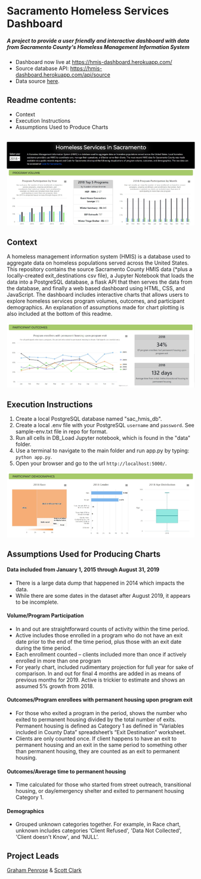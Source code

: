 # Sacramento Homeless Services Dashboard

##### A project to provide a user friendly and interactive dashboard with data from Sacramento County's Homeless Management Information System

* Dashboard now live at https://hmis-dashboard.herokuapp.com/
* Source database API: https://hmis-dashboard.herokuapp.com/api/source 
* Data source [here](https://github.com/code4sac/sacramento-county-homeless-hmis-data/tree/master/data).

## Readme contents:
* Context
* Execution Instructions
* Assumptions Used to Produce Charts  <br /><br />
 
![top_of_dash](images/HMIS_dash_top.JPG)

## Context

A homeless management information system (HMIS) is a database used to aggregate data on homeless populations served across the United States. This repository contains the source Sacramento County HMIS data (\*plus a locally-created exit_destinations csv file), a Jupyter Notebook that loads the data into a PostgreSQL database, a flask API that then serves the data from the database, and finally a web based dashboard using HTML, CSS, and JavaScript. The dashboard includes interactive charts that allows users to explore homeless services program volumes, outcomes, and participant demographics. An explanation of assumptions made for chart plotting is also included at the bottom of this readme.  <br /><br />
![mid_dash](images/HMIS_dash_middle.JPG)


## Execution Instructions

1. Create a local PostgreSQL database named "sac_hmis_db".
2. Create a local .env file with your PostgreSQL `username` and `password`. See sample-env.txt file in repo for format.
3. Run all cells in DB_Load Jupyter notebook, which is found in the "data" folder.
4. Use a terminal to navigate to the main folder and run app.py by typing: `python app.py`.
5. Open your browser and go to the url `http://localhost:5000/`.

![bottom_dash](images/HMIS_dash_bottom.JPG)


## Assumptions Used for Producing Charts

#### Data included from January 1, 2015 through August 31, 2019

- There is a large data dump that happened in 2014 which impacts the data.
- While there are some dates in the dataset after August 2019, it appears to be incomplete.

#### Volume/Program Participation

- In and out are straightforward counts of activity within the time period.
- Active includes those enrolled in a program who do not have an exit date prior to the end of the time period, plus those with an exit date during the time period.
- Each enrollment counted – clients included more than once if actively enrolled in more than one program
- For yearly chart, included rudimentary projection for full year for sake of comparison. In and out for final 4 months are added in as means of previous months for 2019. Active is trickier to estimate and shows an assumed 5% growth from 2018.

#### Outcomes/Program enrollees with permanent housing upon program exit

- For those who exited a program in the period, shows the number who exited to permanent housing divided by the total number of exits. Permanent housing is defined as Category 1 as defined in “Variables included in County Data” spreadsheet’s “Exit Destination” worksheet.
- Clients are only counted once. If client happens to have an exit to permanent housing and an exit in the same period to something other than permanent housing, they are counted as an exit to permanent housing.

#### Outcomes/Average time to permanent housing

- Time calculated for those who started from street outreach, transitional housing, or day/emergency shelter and exited to permanent housing Category 1.

#### Demographics

- Grouped unknown categories together. For example, in Race chart, unknown includes categories ‘Client Refused', 'Data Not Collected', 'Client doesn't Know', and ‘NULL’.

## Project Leads

[Graham Penrose](https://www.linkedin.com/in/graham-penrose-ab6a7b188/) & [Scott Clark](https://www.linkedin.com/in/scott-d-clark/)
